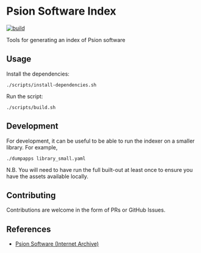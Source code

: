 # Psion Software Index

[![build](https://github.com/jbmorley/psion-software-index/actions/workflows/build.yaml/badge.svg)](https://github.com/jbmorley/psion-software-index/actions/workflows/build.yaml)

Tools for generating an index of Psion software

## Usage

Install the dependencies:

```
./scripts/install-dependencies.sh
```

Run the script:

```
./scripts/build.sh
```

## Development

For development, it can be useful to be able to run the indexer on a smaller library. For example,

```
./dumpapps library_small.yaml
```

N.B. You will need to have run the full built-out at least once to ensure you have the assets available locally.

## Contributing

Contributions are welcome in the form of PRs or GitHub Issues.

## References

- [Psion Software (Internet Archive)](https://archive.org/search?query=Psion)
